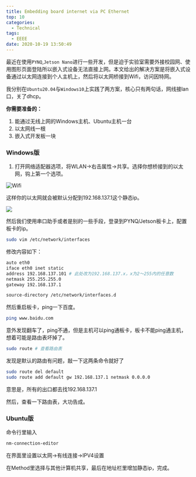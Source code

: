 ```yaml
---
title: Embedding board internet via PC Ethernet
top: 10
categories: 
  - Technical
tags:
  - EEEE
date: 2020-10-19 13:50:49
---
```


最近在使用`PYNQ`,`Jetson Nano`进行一些开发，但是迫于实验室需要外接校园网、使用图形页面登陆所以嵌入式设备无法直接上网。本文给出的解决方案是将嵌入式设备通过以太网连接到个人主机上，然后将以太网桥接到Wifi，访问因特网。

我分别在`Ubuntu20.04`与`Windows10`上实践了两方案，核心只有两句话，网线接lan口，关了dhcp。

**你需要准备的：**

1. 能通过无线上网的Windows主机、Ubuntu主机一台
2. 以太网线一根
3. 嵌入式开发板一块

<!-- more -->

### Windows版

1. 打开网络适配器选项，将WLAN->右击属性->共享。选择你想桥接到的以太网，钩上第一个选项。

![Wifi](http://leiblog.wang/static/image/2020/10/7CCD085B06EDAFD4651B0782D2BA77D5.png)

这样你的以太网就会被默认分配到192.168.137.1这个静态ip。

![](http://leiblog.wang/static/image/2020/10/90BF353847EB0B66EF8F227E9A1BB828.png)

然后我们使用串口助手或者是别的一些手段，登录到PYNQ/Jetson板卡上，配置板卡的ip。

```zsh
sudo vim /etc/network/interfaces
```

修改内容如下：

```zsh
auto eth0
iface eth0 inet static
address 192.168.137.101 # 此处改为192.168.137.x，x为2～255内的任意数
netmask 255.255.255.0
gateway 192.168.137.1

source-directory /etc/network/interfaces.d
```

然后重启板卡，ping一下百度。

```zsh
ping www.baidu.com
```

意外发现翻车了，ping不通，但是主机可以ping通板卡，板卡不能ping通主机，想着可能是路由表坏掉了。

```zsh
sudo route # 查看路由表
```

发现是默认的路由有问题，敲一下这两条命令就好了

```zsh
sudo route del default
sudo route add default gw 192.168.137.1 netmask 0.0.0.0
```

意思是，所有的出口都去找192.168.137.1 

然后，查看一下路由表，大功告成。

### Ubuntu版

命令行里输入

```zsh
nm-connection-editor  
```

在界面里设置以太网->有线连接->IPV4设置

在Method里选择与其他计算机共享，最后在地址栏里增加静态ip，完成。
